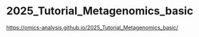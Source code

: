 # 2025_Tutorial_Metagenomics_basic

https://omics-analysis.github.io/2025_Tutorial_Metagenomics_basic/

